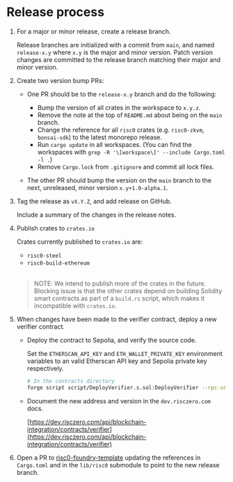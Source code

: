 # Release process

1. For a major or minor release, create a release branch.

   Release branches are initialized with a commit from `main`, and named `release-x.y` where `x.y` is the major and minor version.
   Patch version changes are committed to the release branch matching their major and minor version.

2. Create two version bump PRs:

   * One PR should be to the `release-x.y` branch and do the following:

     <!-- TODO: Write a script (e.g. in Python) to automate as many of these steps as possible. -->
     * Bump the version of all crates in the workspace to `x.y.z`.
     * Remove the note at the top of `README.md` about being on the `main` branch.
     * Change the reference for all `risc0` crates (e.g. `risc0-zkvm`, `bonsai-sdk`) to the latest monorepo release.
     <!-- TODO: Add --locked to checks in CI against the release branch, such that it guarentees the checked in lock files are complete and consistent -->
     * Run `cargo update` in all workspaces. (You can find the workspaces with `grep -R '\[workspace\]' --include Cargo.toml -l .`)
     * Remove `Cargo.lock` from `.gitignore` and commit all lock files.

   * The other PR should bump the version on the `main` branch to the next, unreleased, minor version `x.y+1.0-alpha.1`.

3. Tag the release as `vX.Y.Z`, and add release on GitHub.

   Include a summary of the changes in the release notes.

4. Publish crates to `crates.io`

   Crates currently published to `crates.io` are:

   * `risc0-steel`
   * `risc0-build-ethereum`

   <br/>

   > NOTE: We intend to publish more of the crates in the future.
   > Blocking issue is that the other crates depend on building Solidity smart contracts as part of a `build.rs` script, which makes it incompatible with `crates.io`.

   <!-- TODO: Include the actual commands to publish -->

5. When changes have been made to the verifier contract, deploy a new verifier contract.

    <!-- TODO: Include instructions for the process including the emergency stop and index contracts, once those are ready -->

   * Deploy the contract to Sepolia, and verify the source code.

     Set the `ETHERSCAN_API_KEY` and `ETH_WALLET_PRIVATE_KEY` environment variables to an valid Etherscan API key and Sepolia private key respectively.

     ```sh
     # In the contracts directory
     forge script script/DeployVerifier.s.sol:DeployVerifier --rpc-url $ALCHEMY_API_URL --broadcast --verify -vvvv
     ```

   * Document the new address and version in the `dev.risczero.com` docs.

     [https://dev.risczero.com/api/blockchain-integration/contracts/verifier](https://dev.risczero.com/api/blockchain-integration/contracts/verifier)

6. Open a PR to [risc0-foundry-template](https://github.com/risc0/risc0-foundry-template) updating the references in `Cargo.toml` and in the `lib/risc0` submodule to point to the new release branch.
